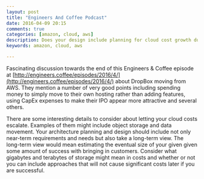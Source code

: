 ```yaml
---
layout: post
title: "Engineers And Coffee Podcast"
date: 2016-04-09 20:15
comments: true
categories: [amazon, cloud, aws]
description: Does your design include planning for cloud cost growth due to success? 
keywords: amazon, cloud, aws

---
```

Fascinating discussion towards the end of this Engineers & Coffee episode at [http://engineers.coffee/episodes/2016/4/](http://engineers.coffee/episodes/2016/4/) about DropBox moving from AWS.
They mention a number of very good points including spending money to simply move to their own hosting rather than adding features, using CapEx expenses to make their IPO appear more attractive and several others. 

There are some interesting details to consider about letting your cloud costs escalate.
Examples of them might include object storage and data movement.
Your architecture planning and design should include not only near-term requirements and needs but also take a long-term view.
The long-term view would mean estimating the eventual size of your given given some amount of success with bringing in customers.
Consider what gigabytes and terabytes of storage might mean in costs and whether or not you can include approaches that will not cause significant costs later if you are successful.


